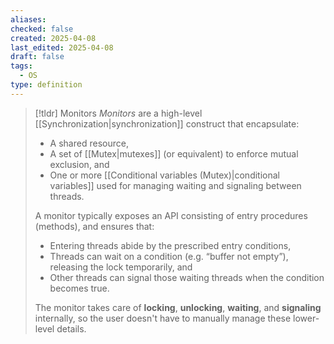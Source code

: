 ```yaml
---
aliases: 
checked: false
created: 2025-04-08
last_edited: 2025-04-08
draft: false
tags:
  - OS
type: definition
---
```

>[!tldr] Monitors
>*Monitors* are a high-level [[Synchronization|synchronization]] construct that encapsulate:
>- A shared resource,
>- A set of [[Mutex|mutexes]] (or equivalent) to enforce mutual exclusion, and
>- One or more [[Conditional variables (Mutex)|conditional variables]] used for managing waiting and signaling between threads.
>
>A monitor typically exposes an API consisting of entry procedures (methods), and ensures that:
>
>- Entering threads abide by the prescribed entry conditions,
>- Threads can wait on a condition (e.g. “buffer not empty”), releasing the lock temporarily, and
>- Other threads can signal those waiting threads when the condition becomes true.
>
>The monitor takes care of **locking**, **unlocking**, **waiting**, and **signaling** internally, so the user doesn't have to manually manage these lower-level details.

